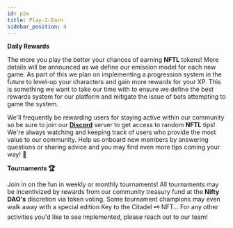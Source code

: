 ```yaml
---
id: p2e
title: Play-2-Earn
sidebar_position: 4
---
```


**Daily Rewards**

The more you play the better your chances of earning **NFTL** tokens! More details will be announced as we define our emission model for each new game. As part of this we plan on implementing a progression system in the future to level-up your characters and gain more rewards for your XP. This is something we want to take our time with to ensure we define the best rewards system for our platform and mitigate the issue of bots attempting to game the system.

We'll frequently be rewarding users for staying active within our community so be sure to join our **[Discord](https://discord.gg/niftyleague)** server to get access to random **NFTL** tips! We're always watching and keeping track of users who provide the most value to our community. Help us onboard new members by answering questions or sharing advice and you may find even more tips coming your way! 🙌

**Tournaments 🏆**

Join in on the fun in weekly or monthly tournaments! All tournaments may be incentivized by rewards from our community treasury fund at the **Nifty DAO's** discretion via token voting. Some tournament champions may even walk away with a special edition Key to the Citadel 🗝️ NFT... For any other activities you'd like to see implemented, please reach out to our team!
